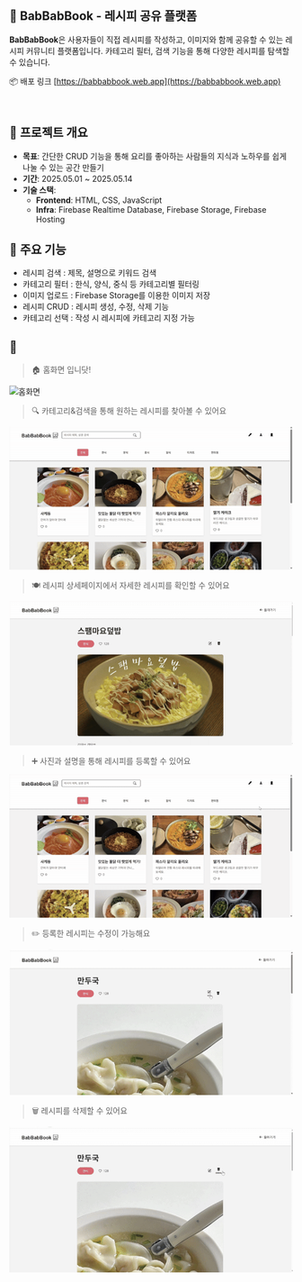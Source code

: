 ## 🍳 BabBabBook - 레시피 공유 플랫폼

**BabBabBook**은 사용자들이 직접 레시피를 작성하고, 이미지와 함께 공유할 수 있는 레시피 커뮤니티 플랫폼입니다. 카테고리 필터, 검색 기능을 통해 다양한 레시피를 탐색할 수 있습니다.

📦 배포 링크 [https://babbabbook.web.app](https://babbabbook.web.app)

<br/>

## 🌟 프로젝트 개요

- **목표**: 간단한 CRUD 기능을 통해 요리를 좋아하는 사람들의 지식과 노하우를 쉽게 나눌 수 있는 공간 만들기
- **기간**: 2025.05.01 ~ 2025.05.14
- **기술 스택**:
  - **Frontend**: HTML, CSS, JavaScript
  - **Infra**: Firebase Realtime Database, Firebase Storage, Firebase Hosting
    <br/>

## 🧩 주요 기능

- 레시피 검색 : 제목, 설명으로 키워드 검색
- 카테고리 필터 : 한식, 양식, 중식 등 카테고리별 필터링
- 이미지 업로드 : Firebase Storage를 이용한 이미지 저장
- 레시피 CRUD : 레시피 생성, 수정, 삭제 기능
- 카테고리 선택 : 작성 시 레시피에 카테고리 지정 가능

## 🎥

> 🏠 홈화면 입니닷!

![홈화면](./assets/images/home.gif)

> 🔍 카테고리&검색을 통해 원하는 레시피를 찾아볼 수 있어요

![카테고리&검색](./assets/images/category-search.gif)

> 🍽️ 레시피 상세페이지에서 자세한 레시피를 확인할 수 있어요

![레시피 상세페이지](./assets/images/recipe-detail.gif)

> ➕ 사진과 설명을 통해 레시피를 등록할 수 있어요

![레시피 등록](./assets/images/recipe-save.gif)

> ✏️ 등록한 레시피는 수정이 가능해요

![레시피 수정](./assets/images/recipe-edit.gif)

> 🗑️ 레시피를 삭제할 수 있어요

![레시피 삭제](./assets/images/recipe-delete.gif)
